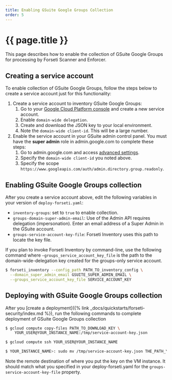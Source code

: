 ```yaml
---
title: Enabling GSuite Google Groups Collection
order: 5
---
```

#  {{ page.title }}

This page describes how to enable the collection of GSuite Google Groups for
processing by Forseti Scanner and Enforcer.

## Creating a service account

To enable collection of GSuite Google Groups, follow the steps below to create a
service account just for this functionality:

1.  Create a service account to inventory GSuite Google Groups:
    1.  Go to your
        [Google Cloud Platform console](https://console.cloud.google.com/iam-admin/serviceaccounts) and
        create a new service account.
    1.  Enable `domain-wide delegation`.
    1.  Create and download the JSON key to your local environment.
    1.  Note the `domain-wide client-id`. This will be a large number.
1.  Enable the service account in your GSuite admin control panel. You must have
    the **super admin** role in admin.google.com to complete these steps:
    1.  Go to admin.google.com and access
        [advanced settings](https://admin.google.com/ManageOauthClients).
    1.  Specify the `domain-wide client-id` you noted above.
    1.  Specify the scope
        `https://www.googleapis.com/auth/admin.directory.group.readonly`.

## Enabling GSuite Google Groups collection

After you create a service account above, edit the following variables in your
version of `deploy-forseti.yaml`:

-   `inventory-groups`: set to `true` to enable collection.
-   `groups-domain-super-admin-email`: Use of the Admin API requires delegation
    (impersonation). Enter an email address of a Super Admin in the GSuite
    account.
-   `groups-service-account-key-file`: Forseti Inventory uses this path to
    locate the key file.

If you plan to invoke Forseti Inventory by command-line, use the following
command where `–groups_service_account_key_file` is the path to the
domain-wide-delegation key created for the groups-only service account.

```bash
$ forseti_inventory --config_path PATH_TO_inventory_config \
  --domain_super_admin_email GSUITE_SUPER_ADMIN_EMAIL \
  --groups_service_account_key_file SERVICE_ACCOUNT_KEY
```

## Deploying with GSuite Google Groups collection

After you
[create a deployment]({% link _docs/quickstarts/forseti-security/index.md %}), run the
following commands to complete deployment of GSuite Google Groups collection

```bash
$ gcloud compute copy-files PATH_TO_DOWNLOAD_KEY \
    YOUR_USER@YOUR_INSTANCE_NAME:/tmp/service-account-key.json

$ gcloud compute ssh YOUR_USER@YOUR_INSTANCE_NAME

$ YOUR_INSTANCE_NAME>: sudo mv /tmp/service-account-key.json THE_PATH_YOU_SPECIFIED_IN_DEPLOY_FORSETI.yaml
```

Note the remote destination of where you put the key on the VM instance. It
should match what you specified in your deploy-forseti.yaml for the
`groups-service-account-key-file` property.
